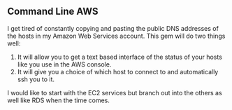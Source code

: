 ## Command Line AWS

I get tired of constantly copying and pasting the public DNS addresses of the hosts in my Amazon Web
Services account.  This gem will do two things well:

1. It will allow you to get a text based interface of the status of your hosts like you use in the
   AWS console.
1. It will give you a choice of which host to connect to and automatically ssh you to it.

I would like to start with the EC2 services but branch out into the others as well like RDS when the
time comes.
